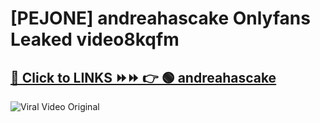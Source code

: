 
 # [PEJONE] andreahascake Onlyfans Leaked video8kqfm

## <h2><a href="https://clipsfans.com/andreahascake&ref=git">🔗 Click to LINKS ⏩⏩ 👉 🟢 andreahascake </a></h2>

<a href="https://clipsfans.com/andreahascake&ref=git" rel="nofollow" data-target="animated-image.originalLink"><img src="https://i.ibb.co.com/xMMVF88/686577567.gif" alt="Viral Video Original" style="max-width: 100%; display: inline-block;" data-target="animated-image.originalImage"></a>

